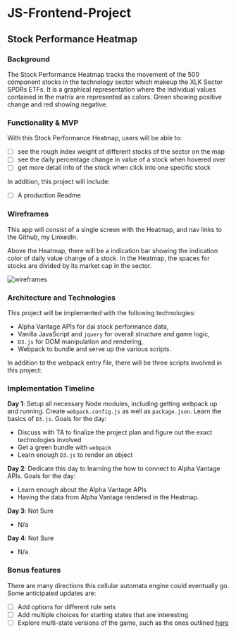# JS-Frontend-Project

## Stock Performance Heatmap

### Background

The Stock Performance Heatmap tracks the movement of the 500 component stocks in the technology sector which makeup the XLK Sector SPDRs ETFs. It is a graphical representation where the individual values contained in the matrix are represented as colors. Green showing positive change and red showing negative.

### Functionality & MVP  

With this Stock Performance Heatmap, users will be able to:

- [ ] see the rough index weight of different stocks of the sector on the map
- [ ] see the daily percentage change in value of a stock when hovered over
- [ ] get more detail info of the stock when click into one specific stock

In addition, this project will include:

- [ ] A production Readme

### Wireframes

This app will consist of a single screen with the Heatmap, and nav links to the Github, my LinkedIn.

Above the Heatmap, there will be a indication bar showing the indication color of daily value change of a stock.
In the Heatmap, the spaces for stocks are divided by its market cap in the sector.

![wireframes](images/js_wireframe.jpeg)

### Architecture and Technologies

This project will be implemented with the following technologies:

- Alpha Vantage APIs for dai stock performance data,
- Vanilla JavaScript and `jquery` for overall structure and game logic,
- `D3.js` for DOM manipulation and rendering,
- Webpack to bundle and serve up the various scripts.

In addition to the webpack entry file, there will be three scripts involved in this project:


### Implementation Timeline

**Day 1**: Setup all necessary Node modules, including getting webpack up and running.  Create `webpack.config.js` as well as `package.json`.  Learn the basics of `D3.js`.  Goals for the day:

- Discuss with TA to finalize the project plan and figure out the exact technologies involved
- Get a green bundle with `webpack`
- Learn enough `D3.js` to render an object

**Day 2**: Dedicate this day to learning the how to connect to Alpha Vantage APIs. Goals for the day:

- Learn enough about the Alpha Vantage APIs
- Having the data from Alpha Vantage rendered in the Heatmap.

**Day 3**: Not Sure

- N/a


**Day 4**: Not Sure

- N/a


### Bonus features

There are many directions this cellular automata engine could eventually go.  Some anticipated updates are:

- [ ] Add options for different rule sets
- [ ] Add multiple choices for starting states that are interesting
- [ ] Explore multi-state versions of the game, such as the ones outlined [here](https://cs.stanford.edu/people/eroberts/courses/soco/projects/2008-09/modeling-natural-systems/gameOfLife2.html)
